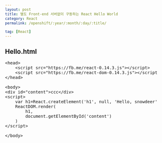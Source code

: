 ```yaml
---
layout: post
title: 별도 Front-end 서버없이 구동하는 React Hello World
category: React
permalink: /openshift/:year/:month/:day/:title/

tag: [React]
---
```


## Hello.html

<pre class="prettyprint">
&lt;head>
    &lt;script src="https://fb.me/react-0.14.3.js">&lt;/script>
    &lt;script src="https://fb.me/react-dom-0.14.3.js">&lt;/script>
&lt;/head>

&lt;body>
&lt;div id="content">ccc&lt;/div>
&lt;script>
    var h1=React.createElement('h1', null, 'Hello, snowdeer')
    ReactDOM.render(
        h1,
        document.getElementById('content')
    )
&lt;/script>

&lt;/body>
</pre>

